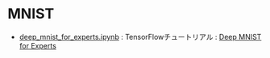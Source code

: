 # MNIST


* [deep_mnist_for_experts.ipynb](deep_mnist_for_experts.ipynb) : TensorFlowチュートリアル : [Deep MNIST for Experts](https://www.tensorflow.org/tutorials/mnist/pros/)